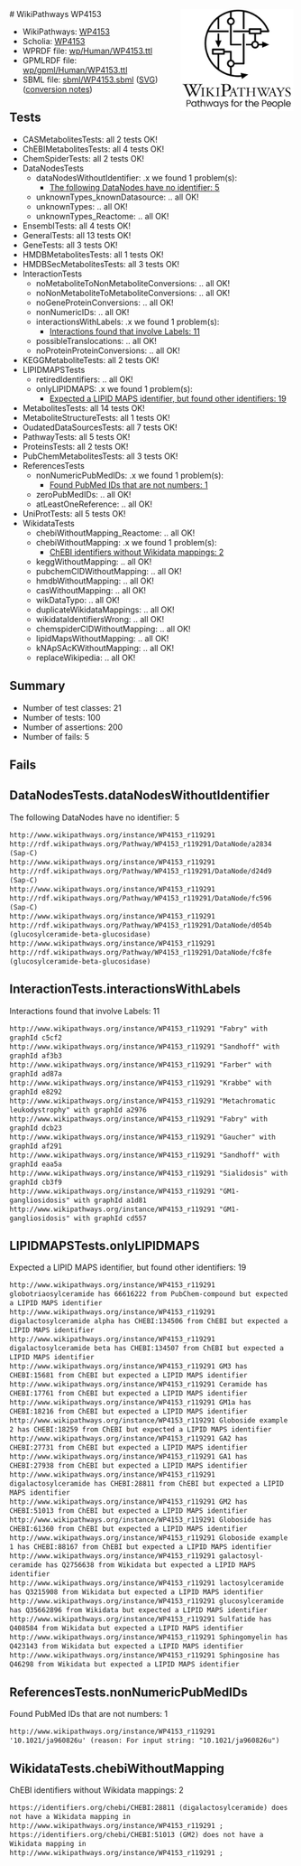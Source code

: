 <img style="float: right; width: 200px" src="../logo.png" />
# WikiPathways WP4153

* WikiPathways: [WP4153](https://identifiers.org/wikipathways:WP4153)
* Scholia: [WP4153](https://scholia.toolforge.org/wikipathways/WP4153)
* WPRDF file: [wp/Human/WP4153.ttl](../wp/Human/WP4153.ttl)
* GPMLRDF file: [wp/gpml/Human/WP4153.ttl](../wp/gpml/Human/WP4153.ttl)
* SBML file: [sbml/WP4153.sbml](../sbml/WP4153.sbml) ([SVG](../sbml/WP4153.svg)) ([conversion notes](../sbml/WP4153.txt))

## Tests
* CASMetabolitesTests: all 2 tests OK!
* ChEBIMetabolitesTests: all 4 tests OK!
* ChemSpiderTests: all 2 tests OK!
* DataNodesTests
    * dataNodesWithoutIdentifier: .x we found 1 problem(s):
        * [The following DataNodes have no identifier: 5](#d2d32fa4)
    * unknownTypes_knownDatasource: .. all OK!
    * unknownTypes: .. all OK!
    * unknownTypes_Reactome: .. all OK!
* EnsemblTests: all 4 tests OK!
* GeneralTests: all 13 tests OK!
* GeneTests: all 3 tests OK!
* HMDBMetabolitesTests: all 1 tests OK!
* HMDBSecMetabolitesTests: all 3 tests OK!
* InteractionTests
    * noMetaboliteToNonMetaboliteConversions: .. all OK!
    * noNonMetaboliteToMetaboliteConversions: .. all OK!
    * noGeneProteinConversions: .. all OK!
    * nonNumericIDs: .. all OK!
    * interactionsWithLabels: .x we found 1 problem(s):
        * [Interactions found that involve Labels: 11](#fe97a8b9)
    * possibleTranslocations: .. all OK!
    * noProteinProteinConversions: .. all OK!
* KEGGMetaboliteTests: all 2 tests OK!
* LIPIDMAPSTests
    * retiredIdentifiers: .. all OK!
    * onlyLIPIDMAPS: .x we found 1 problem(s):
        * [Expected a LIPID MAPS identifier, but found other identifiers: 19](#d0bfb681)
* MetabolitesTests: all 14 tests OK!
* MetaboliteStructureTests: all 1 tests OK!
* OudatedDataSourcesTests: all 7 tests OK!
* PathwayTests: all 5 tests OK!
* ProteinsTests: all 2 tests OK!
* PubChemMetabolitesTests: all 3 tests OK!
* ReferencesTests
    * nonNumericPubMedIDs: .x we found 1 problem(s):
        * [Found PubMed IDs that are not numbers: 1](#762af868)
    * zeroPubMedIDs: .. all OK!
    * atLeastOneReference: .. all OK!
* UniProtTests: all 5 tests OK!
* WikidataTests
    * chebiWithoutMapping_Reactome: .. all OK!
    * chebiWithoutMapping: .x we found 1 problem(s):
        * [ChEBI identifiers without Wikidata mappings: 2](#a8d554ce)
    * keggWithoutMapping: .. all OK!
    * pubchemCIDWithoutMapping: .. all OK!
    * hmdbWithoutMapping: .. all OK!
    * casWithoutMapping: .. all OK!
    * wikDataTypo: .. all OK!
    * duplicateWikidataMappings: .. all OK!
    * wikidataIdentifiersWrong: .. all OK!
    * chemspiderCIDWithoutMapping: .. all OK!
    * lipidMapsWithoutMapping: .. all OK!
    * kNApSAcKWithoutMapping: .. all OK!
    * replaceWikipedia: .. all OK!


## Summary

* Number of test classes: 21
* Number of tests: 100
* Number of assertions: 200
* Number of fails: 5

## Fails

<a name="d2d32fa4" />

## DataNodesTests.dataNodesWithoutIdentifier

The following DataNodes have no identifier: 5
```
http://www.wikipathways.org/instance/WP4153_r119291 http://rdf.wikipathways.org/Pathway/WP4153_r119291/DataNode/a2834 (Sap-C)
http://www.wikipathways.org/instance/WP4153_r119291 http://rdf.wikipathways.org/Pathway/WP4153_r119291/DataNode/d24d9 (Sap-C)
http://www.wikipathways.org/instance/WP4153_r119291 http://rdf.wikipathways.org/Pathway/WP4153_r119291/DataNode/fc596 (Sap-C)
http://www.wikipathways.org/instance/WP4153_r119291 http://rdf.wikipathways.org/Pathway/WP4153_r119291/DataNode/d054b (glucosylceramide-beta-glucosidase)
http://www.wikipathways.org/instance/WP4153_r119291 http://rdf.wikipathways.org/Pathway/WP4153_r119291/DataNode/fc8fe (glucosylceramide-beta-glucosidase)
```

<a name="fe97a8b9" />

## InteractionTests.interactionsWithLabels

Interactions found that involve Labels: 11
```
http://www.wikipathways.org/instance/WP4153_r119291 "Fabry" with graphId c5cf2
http://www.wikipathways.org/instance/WP4153_r119291 "Sandhoff" with graphId af3b3
http://www.wikipathways.org/instance/WP4153_r119291 "Farber" with graphId ad87a
http://www.wikipathways.org/instance/WP4153_r119291 "Krabbe" with graphId e8292
http://www.wikipathways.org/instance/WP4153_r119291 "Metachromatic leukodystrophy" with graphId a2976
http://www.wikipathways.org/instance/WP4153_r119291 "Fabry" with graphId dcb23
http://www.wikipathways.org/instance/WP4153_r119291 "Gaucher" with graphId af291
http://www.wikipathways.org/instance/WP4153_r119291 "Sandhoff" with graphId eaa5a
http://www.wikipathways.org/instance/WP4153_r119291 "Sialidosis" with graphId cb3f9
http://www.wikipathways.org/instance/WP4153_r119291 "GM1-gangliosidosis" with graphId a1d81
http://www.wikipathways.org/instance/WP4153_r119291 "GM1-gangliosidosis" with graphId cd557
```

<a name="d0bfb681" />

## LIPIDMAPSTests.onlyLIPIDMAPS

Expected a LIPID MAPS identifier, but found other identifiers: 19
```
http://www.wikipathways.org/instance/WP4153_r119291 globotriaosylceramide has 66616222 from PubChem-compound but expected a LIPID MAPS identifier
http://www.wikipathways.org/instance/WP4153_r119291 digalactosylceramide alpha has CHEBI:134506 from ChEBI but expected a LIPID MAPS identifier
http://www.wikipathways.org/instance/WP4153_r119291 digalactosylceramide beta has CHEBI:134507 from ChEBI but expected a LIPID MAPS identifier
http://www.wikipathways.org/instance/WP4153_r119291 GM3 has CHEBI:15681 from ChEBI but expected a LIPID MAPS identifier
http://www.wikipathways.org/instance/WP4153_r119291 Ceramide has CHEBI:17761 from ChEBI but expected a LIPID MAPS identifier
http://www.wikipathways.org/instance/WP4153_r119291 GM1a has CHEBI:18216 from ChEBI but expected a LIPID MAPS identifier
http://www.wikipathways.org/instance/WP4153_r119291 Globoside example 2 has CHEBI:18259 from ChEBI but expected a LIPID MAPS identifier
http://www.wikipathways.org/instance/WP4153_r119291 GA2 has CHEBI:27731 from ChEBI but expected a LIPID MAPS identifier
http://www.wikipathways.org/instance/WP4153_r119291 GA1 has CHEBI:27938 from ChEBI but expected a LIPID MAPS identifier
http://www.wikipathways.org/instance/WP4153_r119291 digalactosylceramide has CHEBI:28811 from ChEBI but expected a LIPID MAPS identifier
http://www.wikipathways.org/instance/WP4153_r119291 GM2 has CHEBI:51013 from ChEBI but expected a LIPID MAPS identifier
http://www.wikipathways.org/instance/WP4153_r119291 Globoside has CHEBI:61360 from ChEBI but expected a LIPID MAPS identifier
http://www.wikipathways.org/instance/WP4153_r119291 Globoside example 1 has CHEBI:88167 from ChEBI but expected a LIPID MAPS identifier
http://www.wikipathways.org/instance/WP4153_r119291 galactosyl-ceramide has Q2756638 from Wikidata but expected a LIPID MAPS identifier
http://www.wikipathways.org/instance/WP4153_r119291 lactosylceramide has Q3215908 from Wikidata but expected a LIPID MAPS identifier
http://www.wikipathways.org/instance/WP4153_r119291 glucosylceramide has Q35662896 from Wikidata but expected a LIPID MAPS identifier
http://www.wikipathways.org/instance/WP4153_r119291 Sulfatide has Q408584 from Wikidata but expected a LIPID MAPS identifier
http://www.wikipathways.org/instance/WP4153_r119291 Sphingomyelin has Q423143 from Wikidata but expected a LIPID MAPS identifier
http://www.wikipathways.org/instance/WP4153_r119291 Sphingosine has Q46298 from Wikidata but expected a LIPID MAPS identifier
```

<a name="762af868" />

## ReferencesTests.nonNumericPubMedIDs

Found PubMed IDs that are not numbers: 1
```
http://www.wikipathways.org/instance/WP4153_r119291 '10.1021/ja960826u' (reason: For input string: "10.1021/ja960826u")
```

<a name="a8d554ce" />

## WikidataTests.chebiWithoutMapping

ChEBI identifiers without Wikidata mappings: 2
```
https://identifiers.org/chebi/CHEBI:28811 (digalactosylceramide) does not have a Wikidata mapping in http://www.wikipathways.org/instance/WP4153_r119291 ; 
https://identifiers.org/chebi/CHEBI:51013 (GM2) does not have a Wikidata mapping in http://www.wikipathways.org/instance/WP4153_r119291 ; 
```

